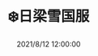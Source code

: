 ---
title: '❄️日梁雪国服'
date: '2021/8/12 12:00:00'
thumbnail: https://a.ideaopen.cn/Keishi/J222N2kn.jpg
---